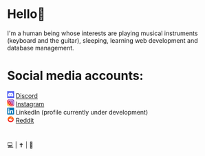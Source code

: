 # Hello👋
I'm a human being whose interests are playing musical instruments (keyboard and the guitar), sleeping, learning web development and database management.  

# Social media accounts:
![discord logo](https://github.com/AncientSoup/AncientSoup/blob/main/discord.png) [Discord](https://discord.com/users/704914462238310450)  
![instagram logo](https://github.com/AncientSoup/AncientSoup/blob/main/insta.png) [Instagram](https://www.instagram.com/adobong_sunog/)  
![linkedin logo](https://github.com/AncientSoup/AncientSoup/blob/main/linkedin.png) LinkedIn (profile currently under development)  
![reddit logo](https://github.com/AncientSoup/AncientSoup/blob/main/reddit.png) [Reddit](https://www.reddit.com/user/adobePhotosoup) 

#  
💻 | ✝ | 🎸
